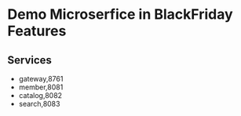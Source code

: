 # Demo Microserfice in BlackFriday Features

## Services

- gateway,8761
- member,8081
- catalog,8082
- search,8083